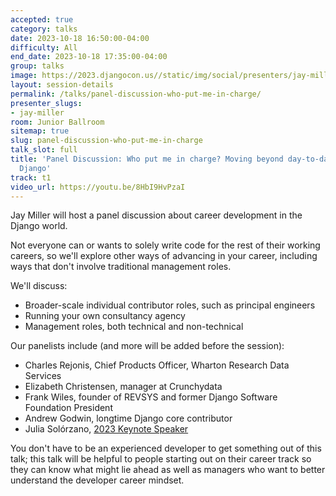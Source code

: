 ```yaml
---
accepted: true
category: talks
date: 2023-10-18 16:50:00-04:00
difficulty: All
end_date: 2023-10-18 17:35:00-04:00
group: talks
image: https://2023.djangocon.us//static/img/social/presenters/jay-miller.png
layout: session-details
permalink: /talks/panel-discussion-who-put-me-in-charge/
presenter_slugs:
- jay-miller
room: Junior Ballroom
sitemap: true
slug: panel-discussion-who-put-me-in-charge
talk_slot: full
title: 'Panel Discussion: Who put me in charge? Moving beyond day-to-day coding in
  Django'
track: t1
video_url: https://youtu.be/8HbI9HvPzaI
---
```


Jay Miller will host a panel discussion about career development in the Django world.

Not everyone can or wants to solely write code for the rest of their working careers, so we'll explore other ways of advancing in your career, including ways that don't involve traditional management roles.

We'll discuss:

-   Broader-scale individual contributor roles, such as principal engineers
-   Running your own consultancy agency
-   Management roles, both technical and non-technical

Our panelists include (and more will be added before the session):

-   Charles Rejonis, Chief Products Officer, Wharton Research Data Services
-   Elizabeth Christensen, manager at Crunchydata
-   Frank Wiles, founder of REVSYS and former Django Software Foundation President
-   Andrew Godwin, longtime Django core contributor
-   Julia Solórzano, [2023 Keynote Speaker](/news/julia-solorzano/)

You don't have to be an experienced developer to get something out of this talk; this talk will be helpful to people starting out on their career track so they can know what might lie ahead as well as managers who want to better understand the developer career mindset.
